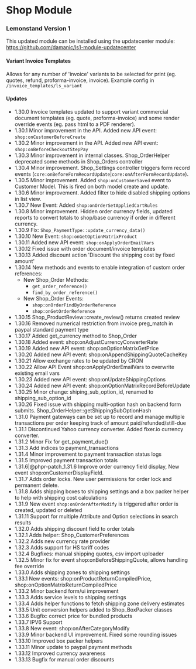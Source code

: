 # Shop Module

### Lemonstand Version 1
This updated module can be installed using the updatecenter module: https://github.com/damanic/ls1-module-updatecenter

#### Variant Invoice Templates
Allows for any number of 'invoice' variants to be selected for print (eg. quotes, refund, proforma-invoice, invoice). Example config in `/invoice_templates/ls_variant`

#### Updates
- 1.30.0 Invoice templates updated to support variant commercial document templates (eg. quote, proforma-invoice) and some render override events (eg. pass html to a PDF renderer).
- 1.30.1 Minor improvement in the API. Added new API event: `shop:onCustomerBeforeCreate`
- 1.30.2 Minor improvement in the API. Added new API event: `shop:onBeforeCheckoutStepPay`
- 1.30.3 Minor improvement in internal classes. Shop_OrderHelper deprecated some methods in Shop_Orders controller
- 1.30.4 Minor improvement. Shop_Settings controller triggers form record events (`core:onBeforeFormRecordUpdate`|`core:onAfterFormRecordUpdate`).
- 1.30.5 Minor improvement. Added `shop:onCustomerSaved` event to Customer Model. This is fired on both model create and update.
- 1.30.6 Minor improvement. Added filter to hide disabled shipping options in list view.
- 1.30.7 New Event: Added `shop:onOrderSetAppliedCartRules`
- 1.30.8 Minor improvement. Hidden order currency fields, updated reports to convert totals to shop/base currency if order in different currency.
- 1.30.9 Fix: `Shop_PaymentType::update_currency_data()`
- 1.30.10 New Event: `shop:onGetOptionMatrixProduct`
- 1.30.11 Added new API event: `shop:onApplyOrderEmailVars`
- 1.30.12 Fixed issue with order document/invoice templates
- 1.30.13 Added discount action 'Discount the shipping cost by fixed amount'
- 1.30.14 New methods and events to enable integration of custom order references:
    - New Shop_Order Methods:
        - `get_order_reference()` 
        - `find_by_order_reference()`
    - New Shop_Order Events: 
         - `shop:onOrderFindByOrderReference`
         - `shop:onGetOrderReference`
- 1.30.15 Shop_ProductReview::create_review() returns created review
- 1.30.16 Removed numerical restriction from invoice preg_match in paypal standard payment type
- 1.30.17 Added get_currency method to Shop_Order
- 1.30.18 Added event: shop:onAdjustCurrencyConverterRate
- 1.30.19 Added new API event: shop:onOptionMatrixGetPrice
- 1.30.20 Added new API event: shop:onAppendShippingQuoteCacheKey
- 1.30.21 Allow exchange rates to be updated by CRON
- 1.30.22 Allow API Event shop:onApplyOrderEmailVars to overwrite existing email vars
- 1.30.23 Added new API event: shop:onUpdateShippingOptions
- 1.30.24 Added new API event: shop:onOptionMatrixRecordBeforeUpdate
- 1.30.25 Minor change: shiping_sub_option_id, renamed to shipping_sub_option_id
- 1.30.26 Fixed issue with shipping multi-option hash on backend form submits. Shop_OrderHelper::getShippingSubOptionHash
- 1.31.0 Payment gateways can be set up to record and manage multiple transactions per order keeping track of amount paid/refunded/still-due
- 1.31.1 Discontinued Yahoo currency converter. Added fixer.io currency converter.
- 1.31.2 Minor Fix for get_payment_due()
- 1.31.3 Add indices to payment_transactions
- 1.31.4 Minor improvement to payment transaction status logs
- 1.31.5 Improved payment transaction totals
- 1.31.6|@phpr-patch_1.31.6 Improve order currency field display, New event shop:onCustomerDisplayField.
- 1.31.7 Adds order locks. New user permissions for order lock and permanent delete.
- 1.31.8 Adds shipping boxes to shipping settings and a box packer helper to help with shipping cost calculations
- 1.31.9 New event `shop:onOrderAfterModify` is triggered after order is created, updated or deleted
- 1.31.11 Support for multiple Attribute and Option selections in search results
- 1.32.0 Adds shipping discount field to order totals
- 1.32.1 Adds helper: Shop_CustomerPreferences
- 1.32.2 Adds new currency rate provider
- 1.32.3 Adds support for HS tariff codes
- 1.32.4 Bugfixes: manual shipping quotes, csv import uploader
- 1.32.5 Minor fix for event shop:onBeforeShippingQuote, allows handling fee override
- 1.33.0 Adds shipping zones to shipping settings
- 1.33.1 New events: shop:onProductReturnCompiledPrice, shop:onOptionMatrixReturnCompiledPrice
- 1.33.2 Minor backend form/ui improvement
- 1.33.3 Adds service levels to shipping settings
- 1.33.4 Adds helper functions to fetch shipping zone delivery estimates
- 1.33.5 Unit conversion helpers added to Shop_BoxPacker classes
- 1.33.6 Bugfix: correct price for bundled products
- 1.33.7 IPV6 Support
- 1.33.8 New event: shop:onAfterCategoryModify
- 1.33.9 Minor backend UI improvement. Fixed some rounding issues
- 1.33.10 Improved box packer helpers
- 1.33.11 Minor update to paypal payment methods
- 1.33.12 Improved currency awareness
- 1.33.13 Bugfix for manual order discounts
